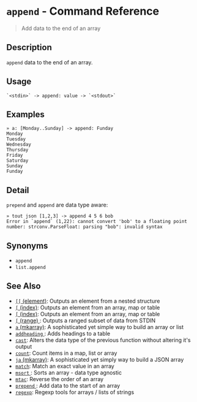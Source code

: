 # `append` - Command Reference

> Add data to the end of an array

## Description

`append` data to the end of an array.

## Usage

    `<stdin>` -> append: value -> `<stdout>`

## Examples

    » a: [Monday..Sunday] -> append: Funday
    Monday
    Tuesday
    Wednesday
    Thursday
    Friday
    Saturday
    Sunday
    Funday

## Detail

`prepend` and `append` are data type aware:

    » tout json [1,2,3] -> append 4 5 6 bob
    Error in `append` (1,22): cannot convert 'bob' to a floating point number: strconv.ParseFloat: parsing "bob": invalid syntax

## Synonyms

- `append`
- `list.append`

## See Also

- [`[[` (element)](../commands/element.md):
  Outputs an element from a nested structure
- [`[` (index)](../commands/index.md):
  Outputs an element from an array, map or table
- [`[` (index)](../commands/index.md):
  Outputs an element from an array, map or table
- [`[` (range) ](../commands/range.md):
  Outputs a ranged subset of data from STDIN
- [`a` (mkarray)](../commands/a.md):
  A sophisticated yet simple way to build an array or list
- [`addheading` ](../commands/addheading.md):
  Adds headings to a table
- [`cast`](../commands/cast.md):
  Alters the data type of the previous function without altering it's output
- [`count`](../commands/count.md):
  Count items in a map, list or array
- [`ja` (mkarray)](../commands/ja.md):
  A sophisticated yet simply way to build a JSON array
- [`match`](../commands/match.md):
  Match an exact value in an array
- [`msort` ](../commands/msort.md):
  Sorts an array - data type agnostic
- [`mtac`](../commands/mtac.md):
  Reverse the order of an array
- [`prepend` ](../commands/prepend.md):
  Add data to the start of an array
- [`regexp`](../commands/regexp.md):
  Regexp tools for arrays / lists of strings
